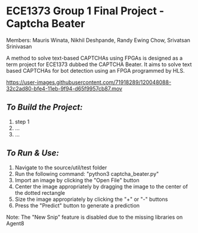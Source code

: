 # ECE1373 Group 1 Final Project - Captcha Beater
Members: 
  Mauris Winata,
  Nikhil Deshpande,
  Randy Ewing Chow,
  Srivatsan Srinivasan
  
A method to solve text-based CAPTCHAs using FPGAs is designed as a term project for ECE1373 dubbed the CAPTCHA Beater. It aims to solve text based CAPTCHAs for bot detection using an FPGA programmed by HLS. 


https://user-images.githubusercontent.com/71918289/120048088-32c2ad80-bfe4-11eb-9f94-d65f9957cb87.mov

*To Build the Project:*
-
1. step 1
2. ...
3. ...



*To Run & Use:*
-
1. Navigate to the source/util/test folder
2. Run the following command: "python3 captcha_beater.py"
3. Import an image by clicking the "Open File" button
4. Center the image appropriately by dragging the image to the center of the dotted rectangle 
5. Size the image appropriately by clicking the "+" or "-" buttons
6. Press the "Predict" button to generate a prediction

Note: The "New Snip" feature is disabled due to the missing libraries on Agent8
